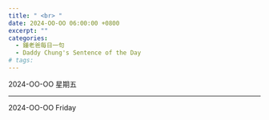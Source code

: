 ```yaml
---
title: " <br> "
date: 2024-OO-OO 06:00:00 +0800
excerpt: ""
categories:
  - 鍾老爸每日一句
  - Daddy Chung's Sentence of the Day
# tags:
---
```


2024-OO-OO 星期五

> 

---

2024-OO-OO Friday

> 